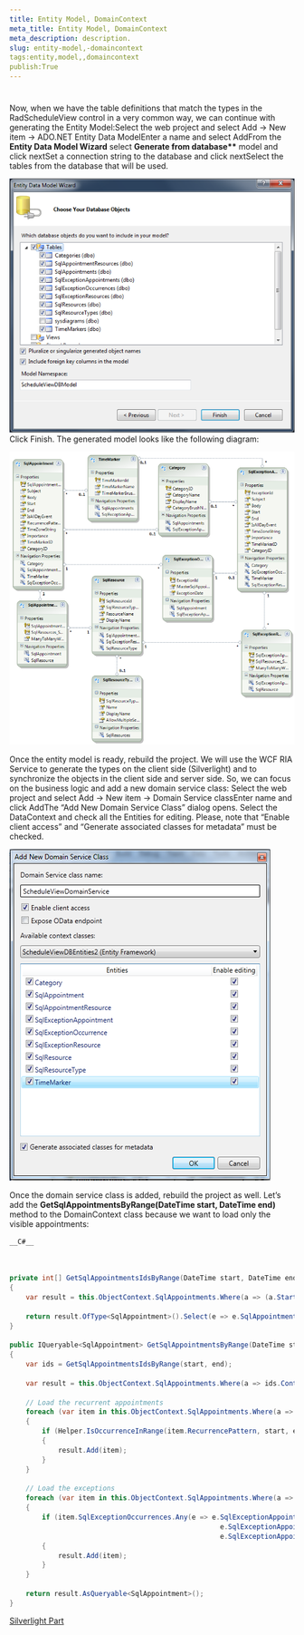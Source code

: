 ```yaml
---
title: Entity Model, DomainContext
meta_title: Entity Model, DomainContext
meta_description: description.
slug: entity-model,-domaincontext
tags:entity,model,,domaincontext
publish:True
---
```



# 

Now, when we have the table definitions that match the types in the RadScheduleView control in a very common way, we can continue with generating the Entity Model:Select the web project and select Add -> New item -> ADO.NET Entity Data ModelEnter a name and select AddFrom the __Entity Data Model Wizard__ select __Generate from database**__ model and click nextSet a connection string to the database and click nextSelect the tables from the database that will be used.
      		

![radscheduleview populating with data Entity Data Model Wizard](../Media/radscheduleview_populating_with_data_EntityDataModelWizard.png)Click Finish. The generated model looks like the following diagram:

![radscheduleview populating with data EFModel](../Media/radscheduleview_populating_with_data_EFModel.png)

Once the entity model is ready, rebuild the project. We will use the WCF RIA Service to generate the types on the client side (Silverlight) and to synchronize the objects in the client side and server side. So, we can focus on the business logic and add a new domain service class:
        Select the web project and select Add -> New item -> Domain Service classEnter name and click AddThe “Add New Domain Service Class” dialog opens. Select the DataContext and check all the Entities for editing. Please, note that “Enable client access” and “Generate associated classes for metadata” must be checked.
        

![radscheduleview populating with data Add New Domain Service Class](../Media/radscheduleview_populating_with_data_AddNewDomainServiceClass.png)

Once the domain service class is added, rebuild the project as well. Let’s add the __GetSqlAppointmentsByRange(DateTime start, DateTime end)__ method to the DomainContext class because we want to load only the visible appointments:
        




    __C#__
    

```C#


private int[] GetSqlAppointmentsIdsByRange(DateTime start, DateTime end)
{
	var result = this.ObjectContext.SqlAppointments.Where(a => (a.Start >= start && a.End <= end)).ToList<SqlAppointment>();

	return result.OfType<SqlAppointment>().Select(e => e.SqlAppointmentId).ToArray();
}

public IQueryable<SqlAppointment> GetSqlAppointmentsByRange(DateTime start, DateTime end)
{
	var ids = GetSqlAppointmentsIdsByRange(start, end);

	var result = this.ObjectContext.SqlAppointments.Where(a => ids.Contains(a.SqlAppointmentId)).ToList<SqlAppointment>();

	// Load the recurrent appointments
	foreach (var item in this.ObjectContext.SqlAppointments.Where(a => !string.IsNullOrEmpty(a.RecurrencePattern)))
	{
		if (Helper.IsOccurrenceInRange(item.RecurrencePattern, start, end) && !result.Contains(item))
		{
			result.Add(item);
		}
	}

	// Load the exceptions
	foreach (var item in this.ObjectContext.SqlAppointments.Where(a => a.Start < end && a.SqlExceptionOccurrences.Count != 0))
	{
		if (item.SqlExceptionOccurrences.Any(e => e.SqlExceptionAppointment != null && 
													e.SqlExceptionAppointment.Start >= start && 
													e.SqlExceptionAppointment.End <= end))
		{
			result.Add(item);
		}
	}

	return result.AsQueryable<SqlAppointment>();
}

```

[Silverlight Part](http://radscheduleview-populating-with-data-binding-to-db-silverlight.md)

